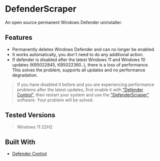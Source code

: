 # DefenderScraper
An open source permanent Windows Defender uninstaller.

## Features
- Permanently deletes Windows Defender and can no longer be enabled.
- It works automatically, you don't need to do any additional action.
- If defender is disabled after the latest Windows 11 and Windows 10 updates (KB5022845, KB5022360..), there is a loss of performance. This solves the problem, supports all updates and no performance degradation.
> If you have disabled it before and you are experiencing performance problems after the latest updates, first enable it with ["Defender Control"](https://www.sordum.org/9480/defender-control-v2-1/), then restart your system and use the ["DefenderScraper"](https://github.com/furkankadirguzeloglu/DefenderScraper) software. Your problem will be solved.

## Tested Versions
> Windows 11 22H2

## Built With
* [Defender Control](https://github.com/qtkite/defender-control)
